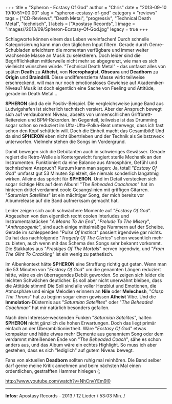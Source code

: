 +++
title = "Spheron - Ecstasy Of God"
author = "Chris"
date = "2013-09-10 19:10:51+00:00"
slug = "spheron-ecstasy-of-god"
category = "reviews"
tags = ["CD-Reviews", "Death Metal", "progressiv", "Technical Death Metal", "technisch", ]
labels = ["Apostasy Records", ]
image = "images//2013/09/Spheron-Ecstasy-Of-God.jpg"
legacy = true
+++

Schlagworte können einem das Leben vereinfachen! Durch schnelle Kategorisierung kann man den täglichen Input filtern. Gerade durch Genre-Schubladen erleichtern die momentan verfügbare und immer weiter wachsende Masse an Musik zu selektieren. Doch leider sind die Begrifflichkeiten mittlerweile nicht mehr so abgegrenzt, wie man es sich vielleicht wünschen würde. "Technical Death Metal" - das umfasst alles von späten **Death** zu **Atheist**, von **Necrophagist**, **Obscura** und **Deadborn** zu **Origin** und **Braindrill**. Diese undifferenzierte Masse wirkt teilweise erschreckend, will man nur noch emotionsloses Gewichse auf Akademiker-Niveau? Musik ist doch eigentlich eine Sache von Feeling und Attitüde, gerade im Death Metal...

**SPHERON** sind da ein Positiv-Beispiel. Die vergleichsweise junge Band aus Ludwigshafen ist sicherlich technisch versiert. Aber der Anspruch bewegt sich auf verdaubarem Niveau, abseits von unmenschlichen Griffbrett-Reitereien und BPM-Rekorden. Im Gegenteil, teilweise ist das Drumming sogar schon so reduziert im Ufta-Ufta-Polka-Beat unterwegs, dass ich fast schon den Kopf schütteln will. Doch die Einheit macht das Gesamtbild! Und da sind **SPHERON** eben nicht übertrieben und der Technik als Selbstzweck unterworfen. Vielmehr stehen die Songs im Vordergrund.

Damit bewegen sich die Debütanten auch in schwieriges Gewässer. Gerade regiert die Retro-Welle als Kontergewicht fungiert sterile Mechanik an den Instrumenten. Funktioniert da eine Balance aus Atmosphäre, Gefühl und technischem Anspruch?
Kurzum kann man sagen: Ja, total! "_Ecstasy Of God_" umfasst gut 53 Minuten Spielzeit, die niemals sonderlich langatmig wirken. Alleine das spricht für **SPHERON**. Und im Detail verstecken sich sogar richtige Hits auf dem Album! "_The Beheaded Coachman_" hat im hinteren drittel verdammt coole Gesangslinien mit griffigen Gitarren. "_Saturnian Satellites_" ist ein mächtiger Song, der mich bereits vor Albumrelease auf die Band aufmerksam gemacht hat.

Leider zeigen sich auch schwächere Momente auf "_Ecstasy Of God_". Abgesehen von den eigentlich recht coolen Interludes und Instrumentalstücken "_A Means To An End_", "_Prelude To The Misery_", "_Anthropogenic_", sind auch einige mittelmäßige Nummern auf der Scheibe. Gerade im schleppenden "_Pulse Of Instinct_" passiert irgendwie gar nichts. Da hat das nachfolgende "_Tragedy Of The Clerics_" schon wesentlich mehr zu bieten, auch wenn mit das Schema des Songs sehr bekannt vorkommt. Die Stakkatos aus "_Prestiges Of The Mortals_" nerven irgendwie, und "_From The Glint To Crackling_" ist ein wenig zu pathetisch.

Im Albenkontext hätte **SPHERON** eine Straffung richtig gut getan. Wenn man die 53  Minuten von "_Ecstasy Of God_" um die genannten Längen reduziert hätte, wäre es ein überragendes Debüt geworden. So zeigen sich leider die leichten Schwächen deutlicher. Es soll aber nicht unerwähnt bleiben, dass die Attitüde stimmt! Die Soli sind alle voller Herzblut und Emotionen, die Atmosphäre und einige Melodien erinnern an **Nile** oder **Melechesh**, "_Clasp The Throns_" hat zu beginn sogar einen gewissen **Atheist** Vibe. Und die **Immolation**-Düsternis aus "_Saturnian Satellites_" oder "_The Beheaded Coachman_" hat mir natürlich besonders gefallen.

Nach dem Interesse-weckenden Funken "_Saturnian Satelites_", halten **SPHERON** nicht gänzlich die hohen Erwartungen. Doch das liegt primär einfach an der Überambitioniertheit. Wäre "_Ecstasy Of God_" etwas kompakter und hätte etwas mehr Elemente aus genanntem Song oder dem verdammt mitreißenden Ende von "_The Beheaded Coach_", sähe es schon anders aus, und das Album wäre ein echtes Highlight. So muss ich aber gestehen, dass es sich "lediglich" auf gutem Niveau bewegt.

Fans von aktuellen **Deadborn** sollten ruhig mal reinhören. Die Band selber darf gerne meine Kritik annehmen und beim nächsten Mal einen ordentlichen, gestrafften Hammer hinlegen (;

http://www.youtube.com/watch?v=NhCnvYEm9l0



---
**Infos:**
Apostasy Records - 2013 / 
12 Lieder / 53:03 Min. / 
